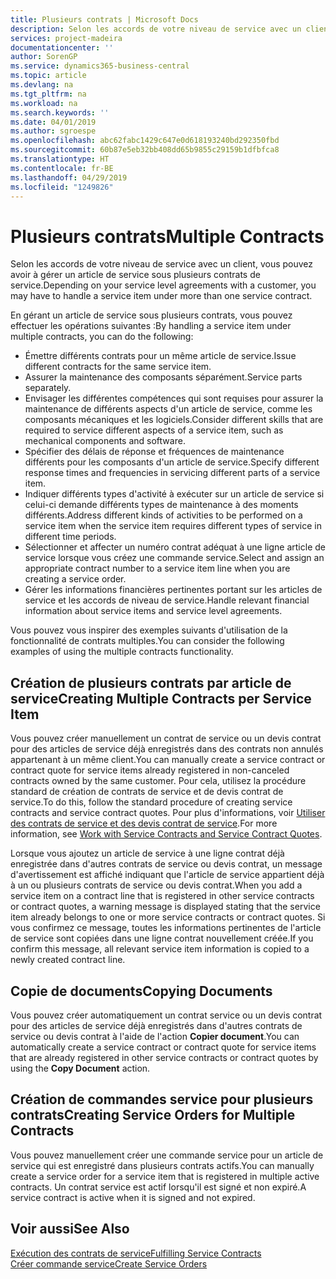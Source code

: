 ```yaml
---
title: Plusieurs contrats | Microsoft Docs
description: Selon les accords de votre niveau de service avec un client, vous pouvez avoir à gérer un article de service sous plusieurs contrats de service.
services: project-madeira
documentationcenter: ''
author: SorenGP
ms.service: dynamics365-business-central
ms.topic: article
ms.devlang: na
ms.tgt_pltfrm: na
ms.workload: na
ms.search.keywords: ''
ms.date: 04/01/2019
ms.author: sgroespe
ms.openlocfilehash: abc62fabc1429c647e0d618193240bd292350fbd
ms.sourcegitcommit: 60b87e5eb32bb408dd65b9855c29159b1dfbfca8
ms.translationtype: HT
ms.contentlocale: fr-BE
ms.lasthandoff: 04/29/2019
ms.locfileid: "1249826"
---
```

# <a name="multiple-contracts"></a><span data-ttu-id="a89cb-103">Plusieurs contrats</span><span class="sxs-lookup"><span data-stu-id="a89cb-103">Multiple Contracts</span></span>
<span data-ttu-id="a89cb-104">Selon les accords de votre niveau de service avec un client, vous pouvez avoir à gérer un article de service sous plusieurs contrats de service.</span><span class="sxs-lookup"><span data-stu-id="a89cb-104">Depending on your service level agreements with a customer, you may have to handle a service item under more than one service contract.</span></span>  
  
<span data-ttu-id="a89cb-105">En gérant un article de service sous plusieurs contrats, vous pouvez effectuer les opérations suivantes :</span><span class="sxs-lookup"><span data-stu-id="a89cb-105">By handling a service item under multiple contracts, you can do the following:</span></span>  
  
* <span data-ttu-id="a89cb-106">Émettre différents contrats pour un même article de service.</span><span class="sxs-lookup"><span data-stu-id="a89cb-106">Issue different contracts for the same service item.</span></span>  
* <span data-ttu-id="a89cb-107">Assurer la maintenance des composants séparément.</span><span class="sxs-lookup"><span data-stu-id="a89cb-107">Service parts separately.</span></span>  
* <span data-ttu-id="a89cb-108">Envisager les différentes compétences qui sont requises pour assurer la maintenance de différents aspects d'un article de service, comme les composants mécaniques et les logiciels.</span><span class="sxs-lookup"><span data-stu-id="a89cb-108">Consider different skills that are required to service different aspects of a service item, such as mechanical components and software.</span></span>  
* <span data-ttu-id="a89cb-109">Spécifier des délais de réponse et fréquences de maintenance différents pour les composants d'un article de service.</span><span class="sxs-lookup"><span data-stu-id="a89cb-109">Specify different response times and frequencies in servicing different parts of a service item.</span></span>  
* <span data-ttu-id="a89cb-110">Indiquer différents types d'activité à exécuter sur un article de service si celui-ci demande différents types de maintenance à des moments différents.</span><span class="sxs-lookup"><span data-stu-id="a89cb-110">Address different kinds of activities to be performed on a service item when the service item requires different types of service in different time periods.</span></span>  
* <span data-ttu-id="a89cb-111">Sélectionner et affecter un numéro contrat adéquat à une ligne article de service lorsque vous créez une commande service.</span><span class="sxs-lookup"><span data-stu-id="a89cb-111">Select and assign an appropriate contract number to a service item line when you are creating a service order.</span></span>  
* <span data-ttu-id="a89cb-112">Gérer les informations financières pertinentes portant sur les articles de service et les accords de niveau de service.</span><span class="sxs-lookup"><span data-stu-id="a89cb-112">Handle relevant financial information about service items and service level agreements.</span></span>  
  
<span data-ttu-id="a89cb-113">Vous pouvez vous inspirer des exemples suivants d'utilisation de la fonctionnalité de contrats multiples.</span><span class="sxs-lookup"><span data-stu-id="a89cb-113">You can consider the following examples of using the multiple contracts functionality.</span></span>  
  
## <a name="creating-multiple-contracts-per-service-item"></a><span data-ttu-id="a89cb-114">Création de plusieurs contrats par article de service</span><span class="sxs-lookup"><span data-stu-id="a89cb-114">Creating Multiple Contracts per Service Item</span></span>  
<span data-ttu-id="a89cb-115">Vous pouvez créer manuellement un contrat de service ou un devis contrat pour des articles de service déjà enregistrés dans des contrats non annulés appartenant à un même client.</span><span class="sxs-lookup"><span data-stu-id="a89cb-115">You can manually create a service contract or contract quote for service items already registered in non-canceled contracts owned by the same customer.</span></span> <span data-ttu-id="a89cb-116">Pour cela, utilisez la procédure standard de création de contrats de service et de devis contrat de service.</span><span class="sxs-lookup"><span data-stu-id="a89cb-116">To do this, follow the standard procedure of creating service contracts and service contract quotes.</span></span> <span data-ttu-id="a89cb-117">Pour plus d'informations, voir [Utiliser des contrats de service et des devis contrat de service](service-how-to-create-service-contracts-and-service-contract-quotes.md).</span><span class="sxs-lookup"><span data-stu-id="a89cb-117">For more information, see [Work with Service Contracts and Service Contract Quotes](service-how-to-create-service-contracts-and-service-contract-quotes.md).</span></span>  
  
<span data-ttu-id="a89cb-118">Lorsque vous ajoutez un article de service à une ligne contrat déjà enregistrée dans d'autres contrats de service ou devis contrat, un message d'avertissement est affiché indiquant que l'article de service appartient déjà à un ou plusieurs contrats de service ou devis contrat.</span><span class="sxs-lookup"><span data-stu-id="a89cb-118">When you add a service item on a contract line that is registered in other service contracts or contract quotes, a warning message is displayed stating that the service item already belongs to one or more service contracts or contract quotes.</span></span> <span data-ttu-id="a89cb-119">Si vous confirmez ce message, toutes les informations pertinentes de l'article de service sont copiées dans une ligne contrat nouvellement créée.</span><span class="sxs-lookup"><span data-stu-id="a89cb-119">If you confirm this message, all relevant service item information is copied to a newly created contract line.</span></span>  
  
## <a name="copying-documents"></a><span data-ttu-id="a89cb-120">Copie de documents</span><span class="sxs-lookup"><span data-stu-id="a89cb-120">Copying Documents</span></span>  
<span data-ttu-id="a89cb-121">Vous pouvez créer automatiquement un contrat service ou un devis contrat pour des articles de service déjà enregistrés dans d'autres contrats de service ou devis contrat à l'aide de l'action **Copier document**.</span><span class="sxs-lookup"><span data-stu-id="a89cb-121">You can automatically create a service contract or contract quote for service items that are already registered in other service contracts or contract quotes by using the **Copy Document** action.</span></span>  
  
## <a name="creating-service-orders-for-multiple-contracts"></a><span data-ttu-id="a89cb-122">Création de commandes service pour plusieurs contrats</span><span class="sxs-lookup"><span data-stu-id="a89cb-122">Creating Service Orders for Multiple Contracts</span></span>  
<span data-ttu-id="a89cb-123">Vous pouvez manuellement créer une commande service pour un article de service qui est enregistré dans plusieurs contrats actifs.</span><span class="sxs-lookup"><span data-stu-id="a89cb-123">You can manually create a service order for a service item that is registered in multiple active contracts.</span></span> <span data-ttu-id="a89cb-124">Un contrat service est actif lorsqu'il est signé et non expiré.</span><span class="sxs-lookup"><span data-stu-id="a89cb-124">A service contract is active when it is signed and not expired.</span></span>  
  
## <a name="see-also"></a><span data-ttu-id="a89cb-125">Voir aussi</span><span class="sxs-lookup"><span data-stu-id="a89cb-125">See Also</span></span>  
[<span data-ttu-id="a89cb-126">Exécution des contrats de service</span><span class="sxs-lookup"><span data-stu-id="a89cb-126">Fulfilling Service Contracts</span></span>](service-fulfill-service-contracts.md)  
[<span data-ttu-id="a89cb-127">Créer commande service</span><span class="sxs-lookup"><span data-stu-id="a89cb-127">Create Service Orders</span></span>](service-how-to-create-service-orders.md)  
